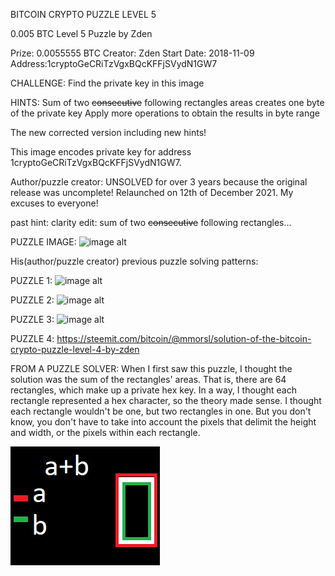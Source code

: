 BITCOIN CRYPTO PUZZLE LEVEL 5

0.005 BTC Level 5 Puzzle by Zden

Prize: 0.0055555 BTC
Creator: Zden
Start Date: 2018-11-09
Address:1cryptoGeCRiTzVgxBQcKFFjSVydN1GW7

CHALLENGE:
Find the private key in this image

HINTS:
Sum of two ~~consecutive~~ following rectangles areas creates one byte of the private key
Apply more operations to obtain the results in byte range

The new corrected version including new hints!

This image encodes private key for address 1cryptoGeCRiTzVgxBQcKFFjSVydN1GW7.

Author/puzzle creator:
UNSOLVED for over 3 years because the original release was uncomplete! Relaunched on 12th of December 2021. My excuses to everyone!

past hint:
clarity edit: sum of two ~~consecutive~~ following rectangles...

PUZZLE IMAGE:
![image alt](https://crypto.haluska.sk/crypto5fix.png)

His(author/puzzle creator) previous puzzle solving patterns:

PUZZLE 1:
![image alt](https://crypto.haluska.sk/crypto1solver.png)

PUZZLE 2:
![image alt](https://crypto.haluska.sk/crypto2solver.png)

PUZZLE 3:
![image alt](https://crypto.haluska.sk/crypto3solver.png)

PUZZLE 4:
https://steemit.com/bitcoin/@mmorsl/solution-of-the-bitcoin-crypto-puzzle-level-4-by-zden

FROM A PUZZLE SOLVER:
When I first saw this puzzle, I thought the solution was the sum of the rectangles' areas. That is, there are 64 rectangles, which make up a private hex key. In a way, I thought each rectangle represented a hex character, so the theory made sense.
I thought each rectangle wouldn't be one, but two rectangles in one.
But you don't know, you don't have to take into account the pixels that delimit the height and width, or the pixels within each rectangle.

![image alt](https://github.com/zevlouss/LEVEL5/blob/4a5ed1b51c3e694cd6adea74d1fdcd5008a6c845/puzzleee.png)
